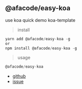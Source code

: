 ## @afacode/easy-koa

use koa quick demo koa-template

> install
```js
yarn add @afacode/easy-koa -g
or 
npm install @afacode/easy-koa -g
```
> usage

```js
@afacode/easy-koa
```

- [github](https://github.com/afacode/easy-koa)
- [issue](https://github.com/afacode/easy-koa/issues)
